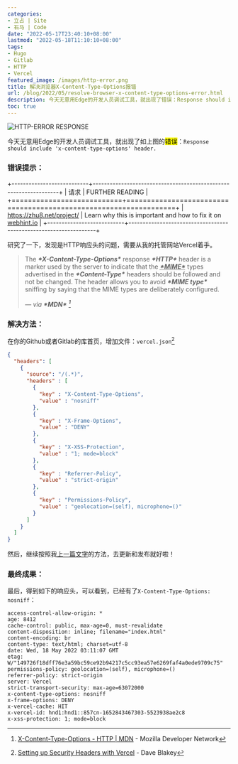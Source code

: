 ```yaml
---
categories:
- 立占 | Site
- 石马 | Code
date: "2022-05-17T23:40:10+08:00"
lastmod: "2022-05-18T11:10:10+08:00"
tags:
- Hugo
- Gitlab
- HTTP
- Vercel
featured_image: /images/http-error.png
title: 解决浏览器X-Content-Type-Options报错
url: /blog/2022/05/resolve-browser-x-content-type-options-error.html
description: 今天无意用Edge的开发人员调试工具，就出现了错误：Response should include 'x-content-type-options' header.
toc: true
---
```

![HTTP-ERROR RESPONSE](/images/http-error.png)

今天无意用Edge的开发人员调试工具，就出现了如上图的<mark>错误</mark>：`Response should include 'x-content-type-options' header.`

<!--more-->

### 错误提示：

+---------------------------+------------------------------------------------------------------+
| 请求                        | FURTHER READING                                                  |
+===========================+==================================================================+
| https://zhu8.net/project/ | Learn why this is important and how to fix it on [webhint.io][1] |
+---------------------------+------------------------------------------------------------------+

研究了一下，发现是HTTP响应头的问题，需要从我的托管网站Vercel着手。
> The ***\*X-Content-Type-Options\**** response ***\*HTTP\**** header is a marker used by the server to indicate that the <abbr title="Multipurpose Internet Mail Extensions">***\*MIME\****</abbr> types advertised in the ***\*Content-Type\**** headers should be followed and not be changed. The header allows you to avoid ***\*MIME type\**** sniffing by saying that the MIME types are deliberately configured.
>
> <cite>— via ***\*MDN\**** [^2]</cite>

### 解决方法：

在你的Github或者Gitlab的库首页，增加文件：`vercel.json`[^4]

```json
{
  "headers": [
    {
      "source": "/(.*)",
      "headers" : [
        {
          "key" : "X-Content-Type-Options",
          "value" : "nosniff"
        },
        {
          "key" : "X-Frame-Options",
          "value" : "DENY"
        },
        {
          "key" : "X-XSS-Protection",
          "value" : "1; mode=block"
        },
        {
          "key" : "Referrer-Policy",
          "value" : "strict-origin"
        },
        {
          "key" : "Permissions-Policy",
          "value" : "geolocation=(self), microphone=()"
        }
      ]
    }
  ]
}
```

然后，继续按照我[上一篇文字][6]的方法，去更新和发布就好啦！

### 最终成果：

最后，得到如下的响应头，可以看到，已经有了`X-Content-Type-Options: nosniff`：

```http
access-control-allow-origin: *
age: 8412
cache-control: public, max-age=0, must-revalidate
content-disposition: inline; filename="index.html"
content-encoding: br
content-type: text/html; charset=utf-8
date: Wed, 18 May 2022 03:11:07 GMT
etag: W/"149726f18dff76e3a59bc59ce92b94217c5cc93ea57e6269faf4a0ede9709c75"
permissions-policy: geolocation=(self), microphone=()
referrer-policy: strict-origin
server: Vercel
strict-transport-security: max-age=63072000
x-content-type-options: nosniff
x-frame-options: DENY
x-vercel-cache: HIT
x-vercel-id: hnd1:hnd1::857cn-1652843467303-5523938ae2c8
x-xss-protection: 1; mode=block
```

[1]: https://webhint.io/docs/user-guide/hints/hint-x-content-type-options/	"Use `X-Content-Type-Options` header | webhint documentation"
[^2]: [X-Content-Type-Options - HTTP | MDN][3] - Mozilla Developer Network

[3]:https://developer.mozilla.org/en-US/docs/Web/HTTP/Headers/X-Content-Type-Options	"MDN Web Docs"

[^4]: [Setting up Security Headers with Vercel][5] - Dave Blakey

[5]: https://blakey.co/blog/setting-up-security-headers-with-vercel	"Setting up Security Headers with Vercel | Dave Blakey"
[6]: https://zhu8.net/blog/2022/04/make-a-whole-cloud-site-with-hugo.html	"Hugo搭建完全云托管个人网站"